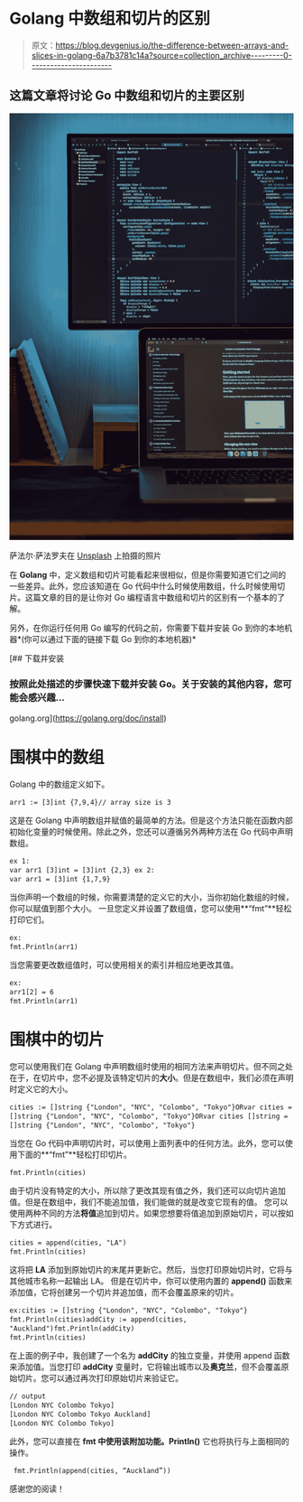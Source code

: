 # Golang 中数组和切片的区别

> 原文：<https://blog.devgenius.io/the-difference-between-arrays-and-slices-in-golang-6a7b3781c14a?source=collection_archive---------0----------------------->

## 这篇文章将讨论 Go 中数组和切片的主要区别

![](img/91c6d2393103a3018cb880076072e20a.png)

萨法尔·萨法罗夫在 [Unsplash](https://unsplash.com/s/photos/coding?utm_source=unsplash&utm_medium=referral&utm_content=creditCopyText) 上拍摄的照片

在 **Golang** 中，定义数组和切片可能看起来很相似，但是你需要知道它们之间的一些差异。此外，您应该知道在 Go 代码中什么时候使用数组，什么时候使用切片。这篇文章的目的是让你对 Go 编程语言中数组和切片的区别有一个基本的了解。

另外，在你运行任何用 Go 编写的代码之前，你需要下载并安装 Go 到你的本地机器*(你可以通过下面的链接下载 Go 到你的本地机器)*

[](https://golang.org/doc/install) [## 下载并安装

### 按照此处描述的步骤快速下载并安装 Go。关于安装的其他内容，您可能会感兴趣…

golang.org](https://golang.org/doc/install) 

# 围棋中的数组

Golang 中的数组定义如下。

```
arr1 := [3]int {7,9,4}// array size is 3
```

这是在 Golang 中声明数组并赋值的最简单的方法。但是这个方法只能在函数内部初始化变量的时候使用。除此之外，您还可以遵循另外两种方法在 Go 代码中声明数组。

```
ex 1:
var arr1 [3]int = [3]int {2,3} ex 2:
var arr1 = [3]int {1,7,9}
```

当你声明一个数组的时候，你需要清楚的定义它的大小，当你初始化数组的时候，你可以赋值到那个大小。
一旦您定义并设置了数组值，您可以使用**“fmt”**轻松打印它们。

```
ex:
fmt.Println(arr1)
```

当您需要更改数组值时，可以使用相关的索引并相应地更改其值。

```
ex:
arr1[2] = 6
fmt.Println(arr1)
```

# 围棋中的切片

您可以使用我们在 Golang 中声明数组时使用的相同方法来声明切片。但不同之处在于，在切片中，您不必提及该特定切片的**大小**。但是在数组中，我们必须在声明时定义它的大小。

```
cities := []string {"London", "NYC", "Colombo", "Tokyo"}ORvar cities = []string {"London", "NYC", "Colombo", "Tokyo"}ORvar cities []string = []string {"London", "NYC", "Colombo", "Tokyo"}
```

当您在 Go 代码中声明切片时，可以使用上面列表中的任何方法。此外，您可以使用下面的**“fmt”**轻松打印切片。

```
fmt.Println(cities)
```

由于切片没有特定的大小，所以除了更改其现有值之外，我们还可以向切片追加值。但是在数组中，我们不能追加值，我们能做的就是改变它现有的值。
您可以使用两种不同的方法**将值**追加到切片。如果您想要将值追加到原始切片，可以按如下方式进行。

```
cities = append(cities, "LA")
fmt.Println(cities)
```

这将把 **LA** 添加到原始切片的末尾并更新它。然后，当您打印原始切片时，它将与其他城市名称一起输出 LA。
但是在切片中，你可以使用内置的 **append()** 函数来添加值，它将创建另一个切片并追加值，而不会覆盖原来的切片。

```
ex:cities := []string {"London", "NYC", "Colombo", "Tokyo"}
fmt.Println(cities)addCity := append(cities, "Auckland")fmt.Println(addCity)
fmt.Println(cities)
```

在上面的例子中，我创建了一个名为 **addCity** 的独立变量，并使用 append 函数来添加值。当您打印 **addCity** 变量时，它将输出城市以及**奥克兰**，但不会覆盖原始切片。您可以通过再次打印原始切片来验证它。

```
// output
[London NYC Colombo Tokyo]
[London NYC Colombo Tokyo Auckland]
[London NYC Colombo Tokyo]
```

此外，您可以直接在 **fmt 中使用该附加功能。Println()** 它也将执行与上面相同的操作。

```
 fmt.Println(append(cities, “Auckland”))
```

感谢您的阅读！